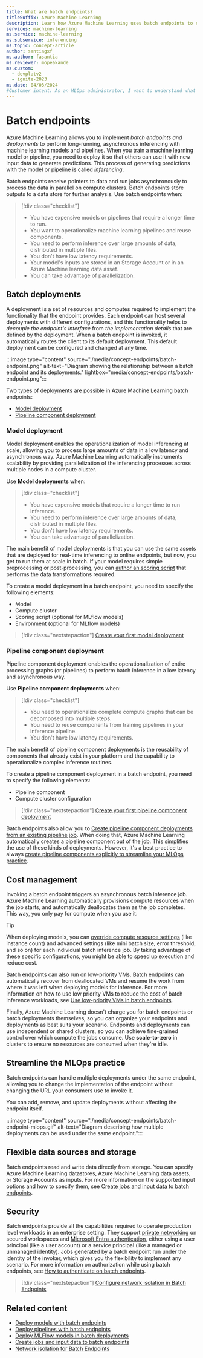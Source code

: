 ```yaml
---
title: What are batch endpoints?
titleSuffix: Azure Machine Learning
description: Learn how Azure Machine Learning uses batch endpoints to simplify machine learning deployments.
services: machine-learning
ms.service: machine-learning
ms.subservice: inferencing
ms.topic: concept-article
author: santiagxf
ms.author: fasantia
ms.reviewer: mopeakande
ms.custom:
  - devplatv2
  - ignite-2023
ms.date: 04/03/2024
#Customer intent: As an MLOps administrator, I want to understand what a managed endpoint is and why I need it.
---
```


# Batch endpoints

Azure Machine Learning allows you to implement *batch endpoints and deployments* to perform long-running, asynchronous inferencing with machine learning models and pipelines. When you train a machine learning model or pipeline, you need to deploy it so that others can use it with new input data to generate predictions. This process of generating predictions with the model or pipeline is called _inferencing_.

Batch endpoints receive pointers to data and run jobs asynchronously to process the data in parallel on compute clusters. Batch endpoints store outputs to a data store for further analysis. Use batch endpoints when:

> [!div class="checklist"]
> * You have expensive models or pipelines that require a longer time to run.
> * You want to operationalize machine learning pipelines and reuse components.
> * You need to perform inference over large amounts of data, distributed in multiple files.
> * You don't have low latency requirements.
> * Your model's inputs are stored in an Storage Account or in an Azure Machine learning data asset.
> * You can take advantage of parallelization.

## Batch deployments

A deployment is a set of resources and computes required to implement the functionality that the endpoint provides. Each endpoint can host several deployments with different configurations, and this functionality helps to *decouple the endpoint's interface* from *the implementation details* that are defined by the deployment. When a batch endpoint is invoked, it automatically routes the client to its default deployment. This default deployment can be configured and changed at any time.

:::image type="content" source="./media/concept-endpoints/batch-endpoint.png" alt-text="Diagram showing the relationship between a batch endpoint and its deployments." lightbox="media/concept-endpoints/batch-endpoint.png":::

Two types of deployments are possible in Azure Machine Learning batch endpoints:

* [Model deployment](#model-deployments)
* [Pipeline component deployment](#pipeline-component-deployment)

### Model deployment

Model deployment enables the operationalization of model inferencing at scale, allowing you to process large amounts of data in a low latency and asynchronous way. Azure Machine Learning automatically instruments scalability by providing parallelization of the inferencing processes across multiple nodes in a compute cluster.

Use __Model deployments__ when:

> [!div class="checklist"]
> * You have expensive models that require a longer time to run inference.
> * You need to perform inference over large amounts of data, distributed in multiple files.
> * You don't have low latency requirements.
> * You can take advantage of parallelization.

The main benefit of model deployments is that you can use the same assets that are deployed for real-time inferencing to online endpoints, but now, you get to run them at scale in batch. If your model requires simple preprocessing or post-processing, you can [author an scoring script](how-to-batch-scoring-script.md) that performs the data transformations required.

To create a model deployment in a batch endpoint, you need to specify the following elements:

- Model
- Compute cluster
- Scoring script (optional for MLflow models)
- Environment (optional for MLflow models)

> [!div class="nextstepaction"]
> [Create your first model deployment](how-to-use-batch-model-deployments.md)

### Pipeline component deployment

Pipeline component deployment enables the operationalization of entire processing graphs (or pipelines) to perform batch inference in a low latency and asynchronous way.

Use __Pipeline component deployments__ when:

> [!div class="checklist"]
> * You need to operationalize complete compute graphs that can be decomposed into multiple steps.
> * You need to reuse components from training pipelines in your inference pipeline.
> * You don't have low latency requirements.

The main benefit of pipeline component deployments is the reusability of components that already exist in your platform and the capability to operationalize complex inference routines.

To create a pipeline component deployment in a batch endpoint, you need to specify the following elements:

- Pipeline component
- Compute cluster configuration

> [!div class="nextstepaction"]
> [Create your first pipeline component deployment](how-to-use-batch-pipeline-deployments.md)

Batch endpoints also allow you to [Create pipeline component deployments from an existing pipeline job](how-to-use-batch-pipeline-from-job.md). When doing that, Azure Machine Learning automatically creates a pipeline component out of the job. This simplifies the use of these kinds of deployments. However, it's a best practice to always [create pipeline components explicitly to streamline your MLOps practice](how-to-use-batch-pipeline-deployments.md).

## Cost management

Invoking a batch endpoint triggers an asynchronous batch inference job. Azure Machine Learning automatically provisions compute resources when the job starts, and automatically deallocates them as the job completes. This way, you only pay for compute when you use it.

> [!TIP]
> When deploying models, you can [override compute resource settings](how-to-use-batch-endpoint.md#overwrite-deployment-configuration-per-each-job) (like instance count) and advanced settings (like mini batch size, error threshold, and so on) for each individual batch inference job. By taking advantage of these specific configurations, you might be able to speed up execution and reduce cost.

Batch endpoints can also run on low-priority VMs. Batch endpoints can automatically recover from deallocated VMs and resume the work from where it was left when deploying models for inference. For more information on how to use low priority VMs to reduce the cost of batch inference workloads, see [Use low-priority VMs in batch endpoints](how-to-use-low-priority-batch.md).

Finally, Azure Machine Learning doesn't charge you for batch endpoints or batch deployments themselves, so you can organize your endpoints and deployments as best suits your scenario. Endpoints and deployments can use independent or shared clusters, so you can achieve fine-grained control over which compute the jobs consume. Use __scale-to-zero__ in clusters to ensure no resources are consumed when they're idle. 

## Streamline the MLOps practice

Batch endpoints can handle multiple deployments under the same endpoint, allowing you to change the implementation of the endpoint without changing the URL your consumers use to invoke it.

You can add, remove, and update deployments without affecting the endpoint itself.

:::image type="content" source="./media/concept-endpoints/batch-endpoint-mlops.gif" alt-text="Diagram describing how multiple deployments can be used under the same endpoint.":::

## Flexible data sources and storage

Batch endpoints read and write data directly from storage. You can specify Azure Machine Learning datastores, Azure Machine Learning data assets, or Storage Accounts as inputs. For more information on the supported input options and how to specify them, see [Create jobs and input data to batch endpoints](how-to-access-data-batch-endpoints-jobs.md).

## Security

Batch endpoints provide all the capabilities required to operate production level workloads in an enterprise setting. They support [private networking](how-to-secure-batch-endpoint.md) on secured workspaces and [Microsoft Entra authentication](how-to-authenticate-batch-endpoint.md), either using a user principal (like a user account) or a service principal (like a managed or unmanaged identity). Jobs generated by a batch endpoint run under the identity of the invoker, which gives you the flexibility to implement any scenario. For more information on authorization while using batch endpoints, see [How to authenticate on batch endpoints](how-to-authenticate-batch-endpoint.md).

> [!div class="nextstepaction"]
> [Configure network isolation in Batch Endpoints](how-to-secure-batch-endpoint.md)

## Related content

- [Deploy models with batch endpoints](how-to-use-batch-model-deployments.md)
- [Deploy pipelines with batch endpoints](how-to-use-batch-pipeline-deployments.md)
- [Deploy MLFlow models in batch deployments](how-to-mlflow-batch.md)
- [Create jobs and input data to batch endpoints](how-to-access-data-batch-endpoints-jobs.md)
- [Network isolation for Batch Endpoints](how-to-secure-batch-endpoint.md)
